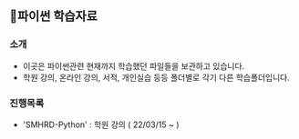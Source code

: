## 📌파이썬 학습자료


### 소개
- 이곳은 파이썬관련 현재까지 학습했던 파일들을 보관하고 있습니다.
- 학원 강의, 온라인 강의, 서적, 개인실습 등등 폴더별로 각기 다른 학습폴더입니다. 


### 진행목록
- 'SMHRD-Python' : 학원 강의 ( 22/03/15 ~ )


